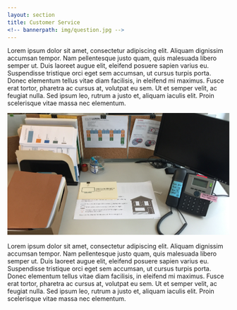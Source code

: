 ```yaml
---
layout: section
title: Customer Service
<!-- bannerpath: img/question.jpg -->
---
```


<p>Lorem ipsum dolor sit amet, consectetur adipiscing elit. Aliquam dignissim accumsan tempor. Nam pellentesque justo quam, quis malesuada libero semper ut. Duis laoreet augue elit, eleifend posuere sapien varius eu. Suspendisse tristique orci eget sem accumsan, ut cursus turpis porta. Donec elementum tellus vitae diam facilisis, in eleifend mi maximus. Fusce erat tortor, pharetra ac cursus at, volutpat eu sem. Ut et semper velit, ac feugiat nulla. Sed ipsum leo, rutrum a justo et, aliquam iaculis elit. Proin scelerisque vitae massa nec elementum.</p>

<img src="img/luminHelpDesk.jpg" alt="customer service stats" class="img-responsive">
	
<p>Lorem ipsum dolor sit amet, consectetur adipiscing elit. Aliquam dignissim accumsan tempor. Nam pellentesque justo quam, quis malesuada libero semper ut. Duis laoreet augue elit, eleifend posuere sapien varius eu. Suspendisse tristique orci eget sem accumsan, ut cursus turpis porta. Donec elementum tellus vitae diam facilisis, in eleifend mi maximus. Fusce erat tortor, pharetra ac cursus at, volutpat eu sem. Ut et semper velit, ac feugiat nulla. Sed ipsum leo, rutrum a justo et, aliquam iaculis elit. Proin scelerisque vitae massa nec elementum.</p>
